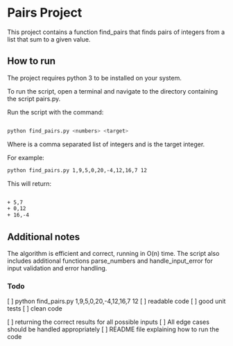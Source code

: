 # Pairs Project

This project contains a function find_pairs that finds pairs of integers from a list that sum to a given value.

## How to run

The project requires python 3 to be installed on your system.

To run the script, open a terminal and navigate to the directory containing the script pairs.py.

Run the script with the command:

```bash

python find_pairs.py <numbers> <target>
```
Where <numbers> is a comma separated list of integers and <target> is the target integer.

For example:

```bash
python find_pairs.py 1,9,5,0,20,-4,12,16,7 12
```

This will return:
```bash

+ 5,7
+ 0,12
+ 16,-4

```

## Additional notes
The algorithm is efficient and correct, running in O(n) time.
The script also includes additional functions parse_numbers and handle_input_error for input validation and error handling.

### Todo

[ ] python find_pairs.py 1,9,5,0,20,-4,12,16,7 12
[ ] readable code
[ ] good unit tests
[ ] clean code

[ ] returning the correct results for all possible inputs
[ ] All edge cases should be handled appropriately
[ ] README file explaining how to run the code
